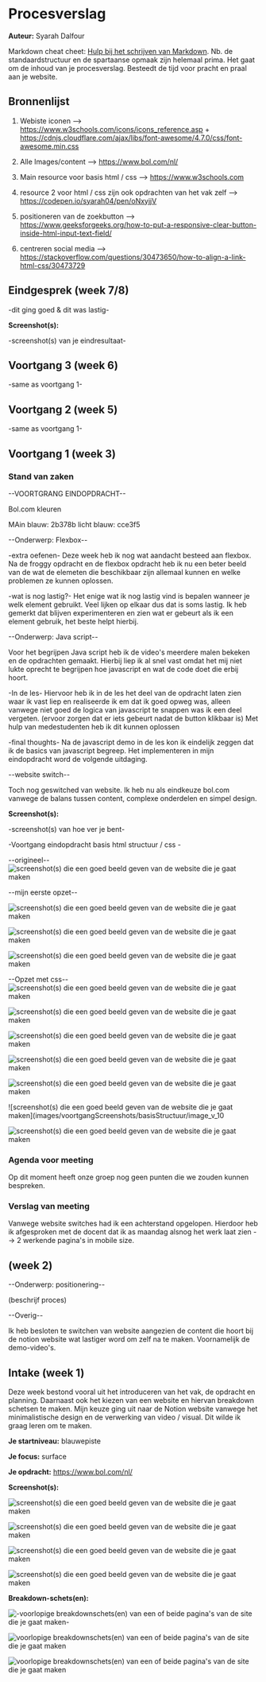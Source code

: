 # Procesverslag
**Auteur:** Syarah Dalfour

Markdown cheat cheet: [Hulp bij het schrijven van Markdown](https://github.com/adam-p/markdown-here/wiki/Markdown-Cheatsheet). Nb. de standaardstructuur en de spartaanse opmaak zijn helemaal prima. Het gaat om de inhoud van je procesverslag. Besteedt de tijd voor pracht en praal aan je website.



## Bronnenlijst
1. Webiste iconen --> https://www.w3schools.com/icons/icons_reference.asp + https://cdnjs.cloudflare.com/ajax/libs/font-awesome/4.7.0/css/font-awesome.min.css

2. Alle Images/content --> https://www.bol.com/nl/

3. Main resource voor basis html / css --> https://www.w3schools.com

4. resource 2 voor html / css zijn ook opdrachten van het vak zelf --> https://codepen.io/syarah04/pen/oNxyjjV

5. positioneren van de zoekbutton --> https://www.geeksforgeeks.org/how-to-put-a-responsive-clear-button-inside-html-input-text-field/

6. centreren social media --> https://stackoverflow.com/questions/30473650/how-to-align-a-link-html-css/30473729




## Eindgesprek (week 7/8)

-dit ging goed & dit was lastig-

**Screenshot(s):**

-screenshot(s) van je eindresultaat-



## Voortgang 3 (week 6)

-same as voortgang 1-



## Voortgang 2 (week 5)

-same as voortgang 1-



## Voortgang 1 (week 3)

### Stand van zaken

--VOORTGRANG EINDOPDRACHT--





Bol.com kleuren

MAin blauw: 2b378b
licht blauw: cce3f5


--Onderwerp: Flexbox--

-extra oefenen-
Deze week heb ik nog wat aandacht besteed aan flexbox. Na de froggy opdracht en de flexbox opdracht heb ik nu een beter beeld van de wat de elemeten die beschikbaar zijn allemaal kunnen en welke problemen ze kunnen oplossen. 

-wat is nog lastig?-
Het enige wat ik nog lastig vind is bepalen wanneer je welk element gebruikt. Veel lijken op elkaar dus dat is soms lastig. Ik heb gemerkt dat blijven experimenteren en zien wat er gebeurt als ik een element gebruik, het beste helpt hierbij.


--Onderwerp: Java script--

Voor het begrijpen Java script heb ik de video's meerdere malen bekeken en de opdrachten gemaakt. Hierbij liep ik al snel vast omdat het mij niet lukte oprecht te begrijpen hoe javascript en wat de code doet die erbij hoort. 

-In de les-
Hiervoor heb ik in de les het deel van de opdracht laten zien waar ik vast liep en realiseerde ik em dat ik goed opweg was, alleen vanwege niet goed de logica van javascript te snappen was ik een deel vergeten. (ervoor zorgen dat er iets gebeurt nadat de button klikbaar is) Met hulp van medestudenten heb ik dit kunnen oplossen

-final thoughts- 
Na de javascript demo in de les kon ik eindelijk zeggen dat ik de basics van javascript begreep. Het implementeren in mijn eindopdracht word de volgende uitdaging.


--website switch--

Toch nog geswitched van website. Ik heb nu als eindkeuze bol.com vanwege de balans tussen content, complexe onderdelen en simpel design.

**Screenshot(s):**

-screenshot(s) van hoe ver je bent-

-Voortgang eindopdracht basis html structuur / css -

--origineel--
![screenshot(s) die een goed beeld geven van de website die je gaat maken](images/voortgangScreenshots/basisStructuur/image_v_1)

--mijn eerste opzet--

![screenshot(s) die een goed beeld geven van de website die je gaat maken](images/voortgangScreenshots/basisStructuur/image_v_2)

![screenshot(s) die een goed beeld geven van de website die je gaat maken](images/voortgangScreenshots/basisStructuur/image_v_3)

![screenshot(s) die een goed beeld geven van de website die je gaat maken](images/voortgangScreenshots/basisStructuur/image_v_4)



--Opzet met css--
![screenshot(s) die een goed beeld geven van de website die je gaat maken](images/voortgangScreenshots/basisStructuur/image_v_5)

![screenshot(s) die een goed beeld geven van de website die je gaat maken](images/voortgangScreenshots/basisStructuur/image_v_6)

![screenshot(s) die een goed beeld geven van de website die je gaat maken](images/voortgangScreenshots/basisStructuur/image_v_7)

![screenshot(s) die een goed beeld geven van de website die je gaat maken](images/voortgangScreenshots/basisStructuur/image_v_8)

![screenshot(s) die een goed beeld geven van de website die je gaat maken](images/voortgangScreenshots/basisStructuur/image_v_9)

![screenshot(s) die een goed beeld geven van de website die je gaat maken](images/voortgangScreenshots/basisStructuur/image_v_10

![screenshot(s) die een goed beeld geven van de website die je gaat maken](images/voortgangScreenshots/basisStructuur/image_v_11)




### Agenda voor meeting

Op dit moment heeft onze groep nog geen punten die we zouden kunnen bespreken. 


### Verslag van meeting

Vanwege website switches had ik een achterstand opgelopen. Hierdoor heb ik afgesproken met de docent dat ik as maandag alsnog het werk laat zien --> 2 werkende pagina's in mobile size.




## (week 2)

--Onderwerp: positionering--

(beschrijf proces)


--Overig--

Ik heb besloten te switchen van website aangezien de content die hoort bij de notion website wat lastiger word om zelf na te maken. Voornamelijk de demo-video's. 



## Intake (week 1)

Deze week bestond vooral uit het introduceren van het vak, de opdracht en planning. Daarnaast ook het kiezen van een website en hiervan breakdown schetsen te maken. Mijn keuze ging uit naar de Notion website vanwege het minimalistische design en de verwerking van video / visual. Dit wilde ik graag leren om te maken. 

**Je startniveau:**  blauwepiste

**Je focus:** surface

**Je opdracht:** https://www.bol.com/nl/

**Screenshot(s):**

![screenshot(s) die een goed beeld geven van de website die je gaat maken](images/MacImage1.png)

![screenshot(s) die een goed beeld geven van de website die je gaat maken](images/MacImage2.png)

![screenshot(s) die een goed beeld geven van de website die je gaat maken](images/MacImage3.png)

![screenshot(s) die een goed beeld geven van de website die je gaat maken](images/MacImage4.png)




**Breakdown-schets(en):**

![-voorlopige breakdownschets(en) van een of beide pagina's van de site die je gaat maken-](images/BreakDown1.png)

![voorlopige breakdownschets(en) van een of beide pagina's van de site die je gaat maken](images/BreakDown2.png)

![voorlopige breakdownschets(en) van een of beide pagina's van de site die je gaat maken](images/Breakdown3.png)